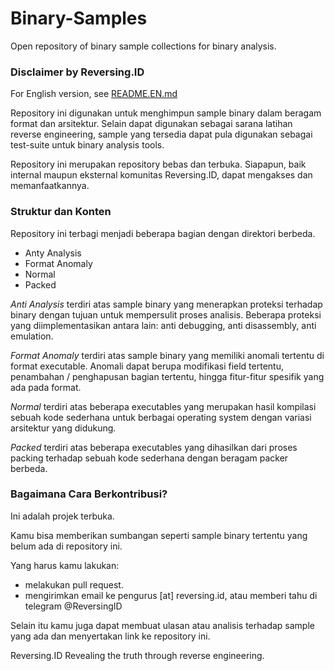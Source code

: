 # Binary-Samples

Open repository of binary sample collections for binary analysis.

### Disclaimer by Reversing.ID

For English version, see [README.EN.md](README.EN.md)

Repository ini digunakan untuk menghimpun sample binary dalam beragam format dan arsitektur. Selain dapat digunakan sebagai sarana latihan reverse engineering, sample yang tersedia dapat pula digunakan sebagai test-suite untuk binary analysis tools.

Repository ini merupakan repository bebas dan terbuka. Siapapun, baik internal maupun eksternal komunitas Reversing.ID, dapat mengakses dan memanfaatkannya.

### Struktur dan Konten

Repository ini terbagi menjadi beberapa bagian dengan direktori berbeda.

- Anty Analysis
- Format Anomaly
- Normal
- Packed

_Anti Analysis_ terdiri atas sample binary yang menerapkan proteksi terhadap binary dengan tujuan untuk mempersulit proses analisis. Beberapa proteksi yang diimplementasikan antara lain: anti debugging, anti disassembly, anti emulation.

_Format Anomaly_ terdiri atas sample binary yang memiliki anomali tertentu di format executable. Anomali dapat berupa modifikasi field tertentu, penambahan / penghapusan bagian tertentu, hingga fitur-fitur spesifik yang ada pada format.

_Normal_ terdiri atas beberapa executables yang merupakan hasil kompilasi sebuah kode sederhana untuk berbagai operating system dengan variasi arsitektur yang didukung.

_Packed_ terdiri atas beberapa executables yang dihasilkan dari proses packing terhadap sebuah kode sederhana dengan beragam packer berbeda.

### Bagaimana Cara Berkontribusi?

Ini adalah projek terbuka.

Kamu bisa memberikan sumbangan seperti sample binary tertentu yang belum ada di repository ini.

Yang harus kamu lakukan:

- melakukan pull request.
- mengirimkan email ke pengurus [at] reversing.id, atau memberi tahu di telegram @ReversingID

Selain itu kamu juga dapat membuat ulasan atau analisis terhadap sample yang ada dan menyertakan link ke repository ini.


Reversing.ID 
Revealing the truth through reverse engineering.
